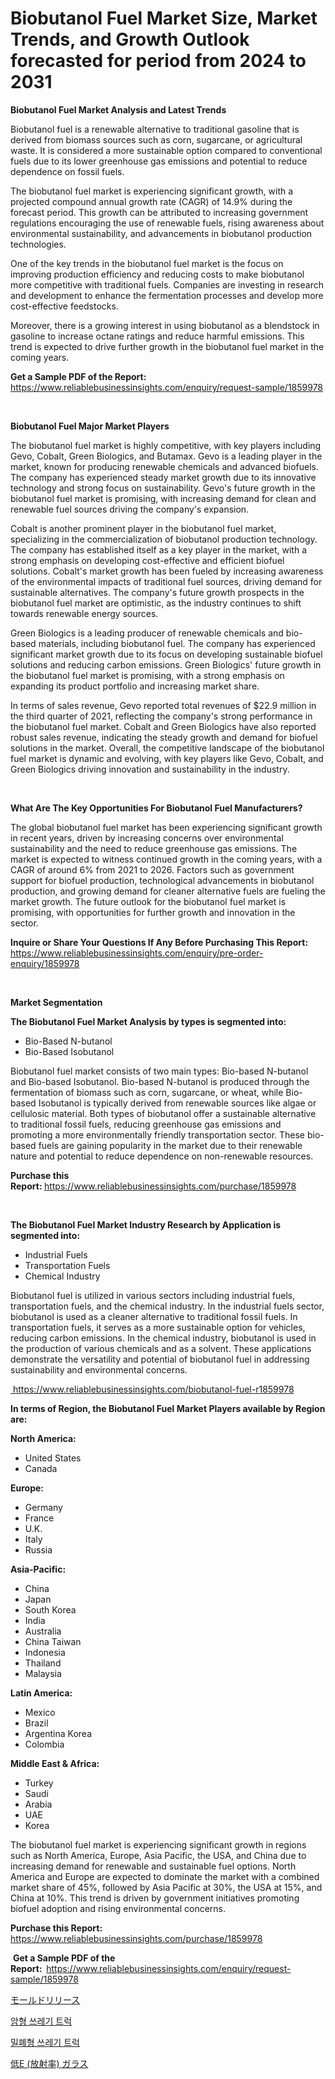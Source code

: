 <p><h1>Biobutanol Fuel Market Size, Market Trends, and Growth Outlook forecasted for period from 2024 to 2031</h1></p><p><strong>Biobutanol Fuel Market Analysis and Latest Trends</strong></p>
<p><p>Biobutanol fuel is a renewable alternative to traditional gasoline that is derived from biomass sources such as corn, sugarcane, or agricultural waste. It is considered a more sustainable option compared to conventional fuels due to its lower greenhouse gas emissions and potential to reduce dependence on fossil fuels.</p><p>The biobutanol fuel market is experiencing significant growth, with a projected compound annual growth rate (CAGR) of 14.9% during the forecast period. This growth can be attributed to increasing government regulations encouraging the use of renewable fuels, rising awareness about environmental sustainability, and advancements in biobutanol production technologies.</p><p>One of the key trends in the biobutanol fuel market is the focus on improving production efficiency and reducing costs to make biobutanol more competitive with traditional fuels. Companies are investing in research and development to enhance the fermentation processes and develop more cost-effective feedstocks.</p><p>Moreover, there is a growing interest in using biobutanol as a blendstock in gasoline to increase octane ratings and reduce harmful emissions. This trend is expected to drive further growth in the biobutanol fuel market in the coming years.</p></p>
<p><strong>Get a Sample PDF of the Report:&nbsp;</strong> <a href="https://www.reliablebusinessinsights.com/enquiry/request-sample/1859978">https://www.reliablebusinessinsights.com/enquiry/request-sample/1859978</a></p>
<p>&nbsp;</p>
<p><strong>Biobutanol Fuel Major Market Players</strong></p>
<p><p>The biobutanol fuel market is highly competitive, with key players including Gevo, Cobalt, Green Biologics, and Butamax. Gevo is a leading player in the market, known for producing renewable chemicals and advanced biofuels. The company has experienced steady market growth due to its innovative technology and strong focus on sustainability. Gevo's future growth in the biobutanol fuel market is promising, with increasing demand for clean and renewable fuel sources driving the company's expansion.</p><p>Cobalt is another prominent player in the biobutanol fuel market, specializing in the commercialization of biobutanol production technology. The company has established itself as a key player in the market, with a strong emphasis on developing cost-effective and efficient biofuel solutions. Cobalt's market growth has been fueled by increasing awareness of the environmental impacts of traditional fuel sources, driving demand for sustainable alternatives. The company's future growth prospects in the biobutanol fuel market are optimistic, as the industry continues to shift towards renewable energy sources.</p><p>Green Biologics is a leading producer of renewable chemicals and bio-based materials, including biobutanol fuel. The company has experienced significant market growth due to its focus on developing sustainable biofuel solutions and reducing carbon emissions. Green Biologics' future growth in the biobutanol fuel market is promising, with a strong emphasis on expanding its product portfolio and increasing market share.</p><p>In terms of sales revenue, Gevo reported total revenues of $22.9 million in the third quarter of 2021, reflecting the company's strong performance in the biobutanol fuel market. Cobalt and Green Biologics have also reported robust sales revenue, indicating the steady growth and demand for biofuel solutions in the market. Overall, the competitive landscape of the biobutanol fuel market is dynamic and evolving, with key players like Gevo, Cobalt, and Green Biologics driving innovation and sustainability in the industry.</p></p>
<p>&nbsp;</p>
<p><strong>What Are The Key Opportunities For Biobutanol Fuel Manufacturers?</strong></p>
<p><p>The global biobutanol fuel market has been experiencing significant growth in recent years, driven by increasing concerns over environmental sustainability and the need to reduce greenhouse gas emissions. The market is expected to witness continued growth in the coming years, with a CAGR of around 6% from 2021 to 2026. Factors such as government support for biofuel production, technological advancements in biobutanol production, and growing demand for cleaner alternative fuels are fueling the market growth. The future outlook for the biobutanol fuel market is promising, with opportunities for further growth and innovation in the sector.</p></p>
<p><strong>Inquire or Share Your Questions If Any Before Purchasing This Report:</strong> <a href="https://www.reliablebusinessinsights.com/enquiry/pre-order-enquiry/1859978">https://www.reliablebusinessinsights.com/enquiry/pre-order-enquiry/1859978</a></p>
<p>&nbsp;</p>
<p><strong>Market Segmentation</strong></p>
<p><strong>The Biobutanol Fuel Market Analysis by types is segmented into:</strong></p>
<p><ul><li>Bio-Based N-butanol</li><li>Bio-Based Isobutanol</li></ul></p>
<p><p>Biobutanol fuel market consists of two main types: Bio-based N-butanol and Bio-based Isobutanol. Bio-based N-butanol is produced through the fermentation of biomass such as corn, sugarcane, or wheat, while Bio-based Isobutanol is typically derived from renewable sources like algae or cellulosic material. Both types of biobutanol offer a sustainable alternative to traditional fossil fuels, reducing greenhouse gas emissions and promoting a more environmentally friendly transportation sector. These bio-based fuels are gaining popularity in the market due to their renewable nature and potential to reduce dependence on non-renewable resources.</p></p>
<p><strong>Purchase this Report:&nbsp;</strong><a href="https://www.reliablebusinessinsights.com/purchase/1859978">https://www.reliablebusinessinsights.com/purchase/1859978</a></p>
<p>&nbsp;</p>
<p><strong>The Biobutanol Fuel Market Industry Research by Application is segmented into:</strong></p>
<p><ul><li>Industrial Fuels</li><li>Transportation Fuels</li><li>Chemical Industry</li></ul></p>
<p><p>Biobutanol fuel is utilized in various sectors including industrial fuels, transportation fuels, and the chemical industry. In the industrial fuels sector, biobutanol is used as a cleaner alternative to traditional fossil fuels. In transportation fuels, it serves as a more sustainable option for vehicles, reducing carbon emissions. In the chemical industry, biobutanol is used in the production of various chemicals and as a solvent. These applications demonstrate the versatility and potential of biobutanol fuel in addressing sustainability and environmental concerns.</p></p>
<p><a href="https://www.reliablebusinessinsights.com/biobutanol-fuel-r1859978">&nbsp;https://www.reliablebusinessinsights.com/biobutanol-fuel-r1859978</a></p>
<p><strong>In terms of Region, the Biobutanol Fuel Market Players available by Region are:</strong></p>
<p>
    <p> <strong> North America: </strong>
        <ul>
            <li>United States</li>
            <li>Canada</li>
        </ul>
        </p> 
    <p> <strong> Europe: </strong>
        <ul>
            <li>Germany</li>
            <li>France</li>
            <li>U.K.</li>
            <li>Italy</li>
            <li>Russia</li>
        </ul>
        </p> 
    <p> <strong> Asia-Pacific: </strong>
        <ul>
            <li>China</li>
            <li>Japan</li>
            <li>South Korea</li>
            <li>India</li>
            <li>Australia</li>
            <li>China Taiwan</li>
            <li>Indonesia</li>
            <li>Thailand</li>
            <li>Malaysia</li>
        </ul>
        </p> 
    <p> <strong> Latin America: </strong>
        <ul>
            <li>Mexico</li>
            <li>Brazil</li>
            <li>Argentina Korea</li>
            <li>Colombia</li>
        </ul>
        </p> 
    <p> <strong> Middle East & Africa: </strong>
        <ul>
            <li>Turkey</li>
            <li>Saudi</li>
            <li>Arabia</li>
            <li>UAE</li>
            <li>Korea</li>
        </ul>
    </p>
    </p>
<p><p>The biobutanol fuel market is experiencing significant growth in regions such as North America, Europe, Asia Pacific, the USA, and China due to increasing demand for renewable and sustainable fuel options. North America and Europe are expected to dominate the market with a combined market share of 45%, followed by Asia Pacific at 30%, the USA at 15%, and China at 10%. This trend is driven by government initiatives promoting biofuel adoption and rising environmental concerns.</p></p>
<p><strong>Purchase this Report: </strong><a href="https://www.reliablebusinessinsights.com/purchase/1859978">https://www.reliablebusinessinsights.com/purchase/1859978</a></p>
<p>&nbsp;<strong>Get a Sample PDF of the Report:&nbsp;&nbsp;</strong><a href="https://www.reliablebusinessinsights.com/enquiry/request-sample/1859978">https://www.reliablebusinessinsights.com/enquiry/request-sample/1859978</a></p>
<p><strong></strong></p>
<p><p><a href="https://medium.com/@addyserr7687/%E9%87%91%E5%9E%8B%E3%83%AA%E3%83%AA%E3%83%BC%E3%82%B9%E5%89%A4%E7%94%A3%E6%A5%AD%E5%88%86%E6%9E%90%E3%83%AC%E3%83%9D%E3%83%BC%E3%83%88-%E3%81%9D%E3%81%AE%E5%B8%82%E5%A0%B4%E8%A6%8F%E6%A8%A1-%E3%82%B7%E3%82%A7%E3%82%A2-%E3%82%A2%E3%83%97%E3%83%AA%E3%82%B1%E3%83%BC%E3%82%B7%E3%83%A7%E3%83%B3-%E5%9C%B0%E5%9F%9F-%E7%AB%B6%E4%BA%89%E6%88%A6%E7%95%A5%E3%81%AB%E3%82%88%E3%82%8B%E3%83%88%E3%83%AC%E3%83%B3%E3%83%89-2024%E5%B9%B4-2031%E5%B9%B4-1954054da2f3">モールドリリース</a></p><p><a href="https://medium.com/@eltaroberts01/%ED%8C%94-%ED%98%95%ED%83%9C%EC%9D%98-%EC%93%B0%EB%A0%88%EA%B8%B0-%EC%88%98%EA%B1%B0-%EC%B0%A8%EB%9F%89-%EC%8B%9C%EC%9E%A5-%EC%A1%B0%EC%82%AC-%EB%B0%8F-%EC%82%B0%EC%97%85-%EB%B0%9C%EC%A0%84-%EB%B0%8F-2031%EB%85%84%EA%B9%8C%EC%A7%80%EC%9D%98-%EC%98%88%EC%B8%A1-d6e739059c5a">암형 쓰레기 트럭</a></p><p><a href="https://medium.com/@eltaroberts01/%EB%B4%89%EC%9D%B8%EB%90%9C-%EC%93%B0%EB%A0%88%EA%B8%B0-%ED%8A%B8%EB%9F%AD-%EC%8B%9C%EC%9E%A5%EC%9D%98-%EC%8B%AC%EC%B8%B5-%EC%A1%B0%EC%82%AC-%EB%8F%99%ED%96%A5-%EC%8B%9C%EC%9E%A5-%EC%84%B8%EB%B6%84%ED%99%94-%EB%B0%8F-%EA%B2%BD%EC%9F%81-%EB%B6%84%EC%84%9D-47bacce44930">밀폐형 쓰레기 트럭</a></p><p><a href="https://medium.com/@addyserr7687/low-e-%E6%94%BE%E5%B0%84%E7%8E%87-%E3%82%AC%E3%83%A9%E3%82%B9%E3%81%AE%E5%B8%82%E5%A0%B4%E3%82%B7%E3%82%A7%E3%82%A2%E3%81%A8%E6%96%B0%E3%81%97%E3%81%84%E3%83%88%E3%83%AC%E3%83%B3%E3%83%89%E3%81%AE%E5%88%86%E6%9E%90-%E3%81%9D%E3%81%AE%E7%A8%AE%E9%A1%9E-%E3%82%A2%E3%83%97%E3%83%AA%E3%82%B1%E3%83%BC%E3%82%B7%E3%83%A7%E3%83%B3-%E6%9C%80%E7%B5%82%E7%94%A8%E9%80%94%E5%88%A5-2024%E5%B9%B4%E3%81%8B%E3%82%892031%E5%B9%B4%E3%81%BE%E3%81%A7%E3%81%AE%E4%BA%88%E6%B8%AC%E3%81%AB%E3%82%88%E3%82%8B-8c63fe7ec626">低E (放射率) ガラス</a></p></p>